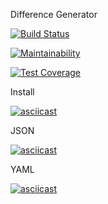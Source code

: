 Difference Generator

[![Build Status](https://travis-ci.org/x0xl0ma/frontend-project-lvl2.svg?branch=master)](https://travis-ci.org/x0xl0ma/frontend-project-lvl2)

[![Maintainability](https://api.codeclimate.com/v1/badges/51e812f8880da541b7be/maintainability)](https://codeclimate.com/github/x0xl0ma/frontend-project-lvl1/maintainability)


[![Test Coverage](https://api.codeclimate.com/v1/badges/51e812f8880da541b7be/test_coverage)](https://codeclimate.com/github/x0xl0ma/frontend-project-lvl1/test_coverage)


Install 

[![asciicast](https://asciinema.org/a/6OWMhZV9qWHdv6KGK9RcyN26F.svg)](https://asciinema.org/a/6OWMhZV9qWHdv6KGK9RcyN26F)


JSON

[![asciicast](https://asciinema.org/a/hvNzytlSV2sXsTYG12bUok6D5.svg)](https://asciinema.org/a/hvNzytlSV2sXsTYG12bUok6D5)

YAML

[![asciicast](https://asciinema.org/a/Neo8HuU7mMcI08FOydDxqLexm.svg)](https://asciinema.org/a/Neo8HuU7mMcI08FOydDxqLexm)




